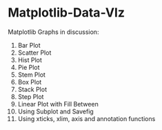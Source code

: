 # Matplotlib-Data-VIz

Matplotlib Graphs in discussion:

1. Bar Plot
2. Scatter Plot
3. Hist Plot
4. Pie Plot
5. Stem Plot
6. Box Plot
7. Stack Plot
8. Step Plot
9. Linear Plot with Fill Between
10. Using Subplot and Savefig
11. Using xticks, xlim, axis and annotation functions